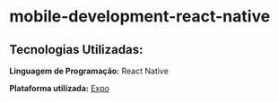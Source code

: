 # mobile-development-react-native



## Tecnologias Utilizadas:

**Linguagem de Programação:** React Native

**Plataforma utilizada:** [Expo](https://expo.dev/)
